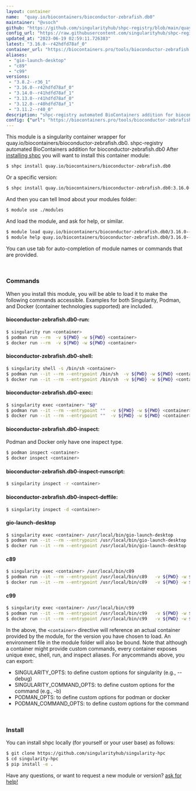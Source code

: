 ```yaml
---
layout: container
name:  "quay.io/biocontainers/bioconductor-zebrafish.db0"
maintainer: "@vsoch"
github: "https://github.com/singularityhub/shpc-registry/blob/main/quay.io/biocontainers/bioconductor-zebrafish.db0/container.yaml"
config_url: "https://raw.githubusercontent.com/singularityhub/shpc-registry/main/quay.io/biocontainers/bioconductor-zebrafish.db0/container.yaml"
updated_at: "2023-06-19 02:59:11.726383"
latest: "3.16.0--r42hdfd78af_0"
container_url: "https://biocontainers.pro/tools/bioconductor-zebrafish.db0"
aliases:
 - "gio-launch-desktop"
 - "c89"
 - "c99"
versions:
 - "3.8.2--r36_1"
 - "3.16.0--r42hdfd78af_0"
 - "3.14.0--r41hdfd78af_1"
 - "3.13.0--r41hdfd78af_0"
 - "3.12.0--r40hdfd78af_1"
 - "3.11.2--r40_0"
description: "shpc-registry automated BioContainers addition for bioconductor-zebrafish.db0"
config: {"url": "https://biocontainers.pro/tools/bioconductor-zebrafish.db0", "maintainer": "@vsoch", "description": "shpc-registry automated BioContainers addition for bioconductor-zebrafish.db0", "latest": {"3.16.0--r42hdfd78af_0": "sha256:45d1c54448a328ec516b02b1c206128b31a96641cc70adf3f517e16c0777785c"}, "tags": {"3.8.2--r36_1": "sha256:1fe40caf61605a6188686a57b18cc47ab629bb0a26fcbdf3bb306139713e91cf", "3.16.0--r42hdfd78af_0": "sha256:45d1c54448a328ec516b02b1c206128b31a96641cc70adf3f517e16c0777785c", "3.14.0--r41hdfd78af_1": "sha256:76dd9b8977334b0f81fa657d6df5d238b55d541d895a9681afc9633a1e8dab55", "3.13.0--r41hdfd78af_0": "sha256:04f1533ed44441dd301475e091132f3cb6d3ea214f8e49363145c0395dfca2e5", "3.12.0--r40hdfd78af_1": "sha256:8d7c73e484c5502d47eae908212b547c308e64ce81199664a1d3264d58e45147", "3.11.2--r40_0": "sha256:f289b732c5a67e83bd0ca5efa411f9c17e1b7b8cb9ac59b8aa82f380de69f1f6"}, "docker": "quay.io/biocontainers/bioconductor-zebrafish.db0", "aliases": {"gio-launch-desktop": "/usr/local/bin/gio-launch-desktop", "c89": "/usr/local/bin/c89", "c99": "/usr/local/bin/c99"}}
---
```


This module is a singularity container wrapper for quay.io/biocontainers/bioconductor-zebrafish.db0.
shpc-registry automated BioContainers addition for bioconductor-zebrafish.db0
After [installing shpc](#install) you will want to install this container module:


```bash
$ shpc install quay.io/biocontainers/bioconductor-zebrafish.db0
```

Or a specific version:

```bash
$ shpc install quay.io/biocontainers/bioconductor-zebrafish.db0:3.16.0--r42hdfd78af_0
```

And then you can tell lmod about your modules folder:

```bash
$ module use ./modules
```

And load the module, and ask for help, or similar.

```bash
$ module load quay.io/biocontainers/bioconductor-zebrafish.db0/3.16.0--r42hdfd78af_0
$ module help quay.io/biocontainers/bioconductor-zebrafish.db0/3.16.0--r42hdfd78af_0
```

You can use tab for auto-completion of module names or commands that are provided.

<br>

### Commands

When you install this module, you will be able to load it to make the following commands accessible.
Examples for both Singularity, Podman, and Docker (container technologies supported) are included.

#### bioconductor-zebrafish.db0-run:

```bash
$ singularity run <container>
$ podman run --rm  -v ${PWD} -w ${PWD} <container>
$ docker run --rm  -v ${PWD} -w ${PWD} <container>
```

#### bioconductor-zebrafish.db0-shell:

```bash
$ singularity shell -s /bin/sh <container>
$ podman run --it --rm --entrypoint /bin/sh  -v ${PWD} -w ${PWD} <container>
$ docker run --it --rm --entrypoint /bin/sh  -v ${PWD} -w ${PWD} <container>
```

#### bioconductor-zebrafish.db0-exec:

```bash
$ singularity exec <container> "$@"
$ podman run --it --rm --entrypoint ""  -v ${PWD} -w ${PWD} <container> "$@"
$ docker run --it --rm --entrypoint ""  -v ${PWD} -w ${PWD} <container> "$@"
```

#### bioconductor-zebrafish.db0-inspect:

Podman and Docker only have one inspect type.

```bash
$ podman inspect <container>
$ docker inspect <container>
```

#### bioconductor-zebrafish.db0-inspect-runscript:

```bash
$ singularity inspect -r <container>
```

#### bioconductor-zebrafish.db0-inspect-deffile:

```bash
$ singularity inspect -d <container>
```


#### gio-launch-desktop

```bash
$ singularity exec <container> /usr/local/bin/gio-launch-desktop
$ podman run --it --rm --entrypoint /usr/local/bin/gio-launch-desktop   -v ${PWD} -w ${PWD} <container> -c " $@"
$ docker run --it --rm --entrypoint /usr/local/bin/gio-launch-desktop   -v ${PWD} -w ${PWD} <container> -c " $@"
```


#### c89

```bash
$ singularity exec <container> /usr/local/bin/c89
$ podman run --it --rm --entrypoint /usr/local/bin/c89   -v ${PWD} -w ${PWD} <container> -c " $@"
$ docker run --it --rm --entrypoint /usr/local/bin/c89   -v ${PWD} -w ${PWD} <container> -c " $@"
```


#### c99

```bash
$ singularity exec <container> /usr/local/bin/c99
$ podman run --it --rm --entrypoint /usr/local/bin/c99   -v ${PWD} -w ${PWD} <container> -c " $@"
$ docker run --it --rm --entrypoint /usr/local/bin/c99   -v ${PWD} -w ${PWD} <container> -c " $@"
```



In the above, the `<container>` directive will reference an actual container provided
by the module, for the version you have chosen to load. An environment file in the
module folder will also be bound. Note that although a container
might provide custom commands, every container exposes unique exec, shell, run, and
inspect aliases. For anycommands above, you can export:

 - SINGULARITY_OPTS: to define custom options for singularity (e.g., --debug)
 - SINGULARITY_COMMAND_OPTS: to define custom options for the command (e.g., -b)
 - PODMAN_OPTS: to define custom options for podman or docker
 - PODMAN_COMMAND_OPTS: to define custom options for the command

<br>

### Install

You can install shpc locally (for yourself or your user base) as follows:

```bash
$ git clone https://github.com/singularityhub/singularity-hpc
$ cd singularity-hpc
$ pip install -e .
```

Have any questions, or want to request a new module or version? [ask for help!](https://github.com/singularityhub/singularity-hpc/issues)
